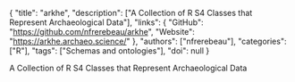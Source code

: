 {
  "title": "arkhe",
  "description": ["A Collection of R S4 Classes that Represent Archaeological Data"],
  "links": {
    "GitHub": "https://github.com/nfrerebeau/arkhe",
    "Website": "https://arkhe.archaeo.science/"
  },
  "authors": ["nfrerebeau"],
  "categories": ["R"],
  "tags": ["Schemas and ontologies"],
  "doi": null
}

<!-- Generated by csv2md.R – do not edit by hand -->

A Collection of R S4 Classes that Represent Archaeological Data